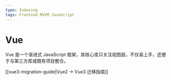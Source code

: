 ```yaml
---
type: Indexing
tags: Frontend MVVM JavaScript
---
```


# Vue

Vue 是一个渐进式 JavaScript 框架，其核心库只关注视图层，不仅易上手，还便于与第三方库或既有项目整合。

[[vue3-migration-guide|Vue2 -> Vue3 迁移指南]]
